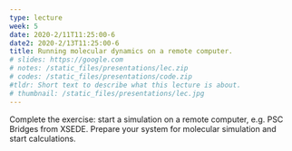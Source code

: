 ```yaml
---
type: lecture
week: 5
date: 2020-2/11T11:25:00-6
date2: 2020-2/13T11:25:00-6
title: Running molecular dynamics on a remote computer.
# slides: https://google.com
# notes: /static_files/presentations/lec.zip
# codes: /static_files/presentations/code.zip
#tldr: Short text to describe what this lecture is about.
# thumbnail: /static_files/presentations/lec.jpg
---
```

Complete the exercise: start a simulation on a remote computer, e.g. PSC Bridges from XSEDE. Prepare your system for molecular simulation and start calculations.
